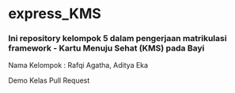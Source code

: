 # express_KMS

### Ini repository kelompok 5 dalam pengerjaan matrikulasi framework - Kartu Menuju Sehat (KMS) pada Bayi 

Nama Kelompok : Rafqi Agatha, Aditya Eka

Demo Kelas Pull Request

